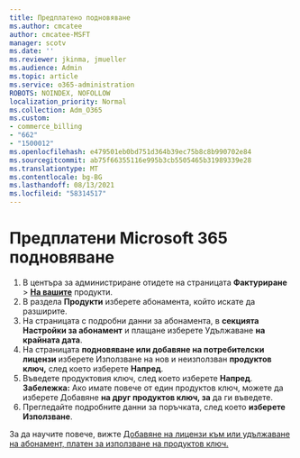 ```yaml
---
title: Предплатено подновяване
ms.author: cmcatee
author: cmcatee-MSFT
manager: scotv
ms.date: ''
ms.reviewer: jkinma, jmueller
ms.audience: Admin
ms.topic: article
ms.service: o365-administration
ROBOTS: NOINDEX, NOFOLLOW
localization_priority: Normal
ms.collection: Adm_O365
ms.custom:
- commerce_billing
- "662"
- "1500012"
ms.openlocfilehash: e479501eb0bd751d364b39ec75b8c8b990702e84
ms.sourcegitcommit: ab75f66355116e995b3cb5505465b31989339e28
ms.translationtype: MT
ms.contentlocale: bg-BG
ms.lasthandoff: 08/13/2021
ms.locfileid: "58314517"
---
```

# <a name="prepaid-microsoft-365-renewal"></a>Предплатени Microsoft 365 подновяване

1. В центъра за администриране отидете на страницата **Фактуриране** \> **[На вашите](https://go.microsoft.com/fwlink/p/?linkid=842054)** продукти.
2. В раздела **Продукти** изберете абонамента, който искате да разширите.
3. На страницата с подробни данни за абонамента, в **секцията Настройки за абонамент** и плащане изберете Удължаване **на крайната дата**.
4. На страницата **подновяване или добавяне на потребителски лицензи** изберете Използване на нов и неизползван **продуктов ключ,** след което изберете **Напред**.
5. Въведете продуктовия ключ, след което изберете **Напред**.
    **Забележка:** Ако имате повече от един продуктов ключ, можете да изберете Добавяне **на друг продуктов ключ, за** да ги въведете.
6. Прегледайте подробните данни за поръчката, след което **изберете Използване**.

За да научите повече, вижте [Добавяне на лицензи към или удължаване на абонамент, платен за използване на продуктов ключ.](https://docs.microsoft.com/microsoft-365/commerce/licenses/add-licenses-using-product-key)